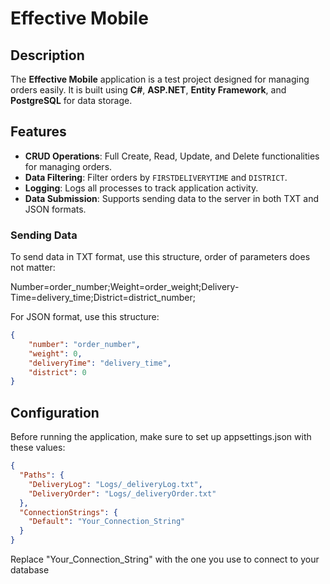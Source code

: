# Effective Mobile

## Description

The **Effective Mobile** application is a test project designed for managing orders easily. It is built using **C#**, **ASP.NET**, **Entity Framework**, and **PostgreSQL** for data storage.

## Features

- **CRUD Operations**: Full Create, Read, Update, and Delete functionalities for managing orders.
- **Data Filtering**: Filter orders by `FIRSTDELIVERYTIME` and `DISTRICT`.
- **Logging**: Logs all processes to track application activity.
- **Data Submission**: Supports sending data to the server in both TXT and JSON formats.

### Sending Data

To send data in TXT format, use this structure, order of parameters does not matter:

Number=order_number;Weight=order_weight;Delivery-Time=delivery_time;District=district_number;

For JSON format, use this structure:

```json
{
    "number": "order_number",
    "weight": 0,
    "deliveryTime": "delivery_time",
    "district": 0
}
```
## Configuration
Before running the application, make sure to set up appsettings.json with these values:

```json
{
  "Paths": {
    "DeliveryLog": "Logs/_deliveryLog.txt",
    "DeliveryOrder": "Logs/_deliveryOrder.txt"
  },
  "ConnectionStrings": {
    "Default": "Your_Connection_String"
  }
}
```
Replace "Your_Connection_String" with the one you use to connect to your database
